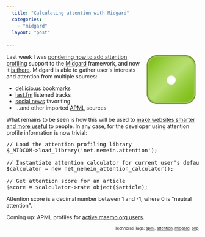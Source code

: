 ```yaml
---
  title: "Calculating attention with Midgard"
  categories: 
    - "midgard"
  layout: "post"

---
```

<img src="/files/apml-icon-128x128.png" height="128" width="128" border="0" align="right" hspace="8" vspace="4" alt="APML" title="APML" />
Last week I was <a href="http://bergie.iki.fi/blog/putting_attention_to_midgard.html">pondering how to add attention profiling</a> support to the <a href="http://www.midgard-project.org/">Midgard</a> framework, and now it <a href="http://trac.midgard-project.org/browser/branches/ragnaroek/midcom/net.nemein.attention/">is there</a>. Midgard is able to gather user's interests and attention from multiple sources:
<ul><li><a href="http://del.icio.us/">del.icio.us</a> bookmarks</li><li><a href="http://www.last.fm/">last.fm</a> listened tracks</li><li><a href="http://bergie.iki.fi/blog/maemo_social_news_launched.html">social news</a> favoriting</li><li>...and other imported <a href="http://www.apml.org/">APML</a> sources</li></ul>What remains to be seen is how this will be used to <a href="http://worrydream.com/MagicInk/#inferring_context_from_history">make websites smarter and more useful</a> to people. In any case, for the developer using attention profile information is now trivial:

<pre>// Load the attention profiling library
$_MIDCOM-&gt;load_library('net.nemein.attention');

// Instantiate attention calculator for current user's default attention profile
$calculator = new net_nemein_attention_calculator();

// Get attention score for an article
$score = $calculator-&gt;rate_object($article);
</pre>Attention score is a decimal number between 1 and -1, where 0 is &quot;neutral attention&quot;.

Coming up: APML profiles for <a href="http://maemo.org/profile/list">active maemo.org users</a>.
<p style="text-align:right;font-size:10px;">Technorati Tags: <a href="http://www.technorati.com/tag/apml">apml</a>, <a href="http://www.technorati.com/tag/attention">attention</a>, <a href="http://www.technorati.com/tag/midgard">midgard</a>, <a href="http://www.technorati.com/tag/php">php</a></p>